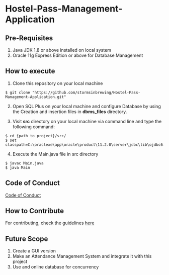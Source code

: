 # Hostel-Pass-Management-Application


## Pre-Requisites

1. Java JDK 1.8 or above installed on local system
2. Oracle 11g Express Edition or above for Database Management

## How to execute

1. Clone this repository on your local machine
```
$ git clone "https://github.com/stormsinbrewing/Hostel-Pass-Management-Application.git"
```

2. Open SQL Plus on your local machine and configure Database by using the Creation and insertion files in **dbms_files** directory.

3. Visit **src** directory on your local machine via command line and type the following command:
```
$ cd {path to project}/src/
$ set classpath=C:\oraclexe\app\oracle\product\11.2.0\server\jdbc\lib\ojdbc6.jar;.
```

4. Execute the Main.java file in src directory
```
$ javac Main.java
$ java Main
```

## Code of Conduct

[Code of Conduct](CODE_OF_CONDUCT.md)

## How to Contribute

For contributing, check the guidelines [here](CONTRIBUTING.md)

## Future Scope

1. Create a GUI version
2. Make an Attendance Management System and integrate it with this project
3. Use and online database for concurrency
